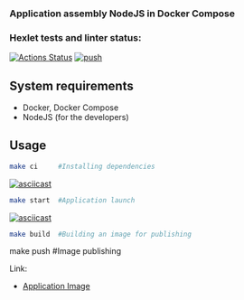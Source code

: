 ### Application assembly NodeJS in Docker Compose

### Hexlet tests and linter status:
[![Actions Status](https://github.com/MacNoob/devops-for-programmers-project-74/workflows/hexlet-check/badge.svg)](https://github.com/MacNoob/devops-for-programmers-project-74/actions)
[![push](https://github.com/MacNoob/devops-for-programmers-project-74/actions/workflows/push.yml/badge.svg)](https://github.com/MacNoob/devops-for-programmers-project-74/actions/workflows/push.yml)

## System requirements
- Docker, Docker Compose
- NodeJS (for the developers)

## Usage

```bash
make ci     #Installing dependencies
```
[![asciicast](https://asciinema.org/a/YCKBfec5yZMA5CLRTAO2EQFpi.svg)](https://asciinema.org/a/YCKBfec5yZMA5CLRTAO2EQFpi)

```bash
make start  #Application launch
```
[![asciicast](https://asciinema.org/a/hvlnej2dKNUKTBZjELDdkZoeI.svg)](https://asciinema.org/a/hvlnej2dKNUKTBZjELDdkZoeI)

```bash
make build  #Building an image for publishing
```
<script id="asciicast-kjL328vmNd8O5ThEcgQLQuMtp" src="https://asciinema.org/a/kjL328vmNd8O5ThEcgQLQuMtp.js" async></script>



make push   #Image publishing



Link:
- [Application Image](https://hub.docker.com/repository/docker/macnoob/devops-for-programmers-project-74/general)
